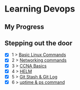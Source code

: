 # Learning Devops 

## My Progress

## Stepping out the door

- [x]  1 > [Basic Linux Commands](Progress/001/Readme.md)
- [x]  2 > [Networking commands](Progress/002/Readme.md)
- [x]  3 > [CCNA Basics](Progress/003/Readme.md)
- [x]  4 > [HELM](Progress/004/Readme.md)
- [x]  5 > [Git Stash & Git Log](Progress/005/Readme.md)
- [x]  6 > [uptime & ps command](Progress/006/Readme.md)
